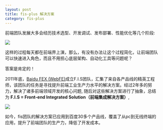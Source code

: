 ```yaml
---
layout: post
title: fis-plus 解决方案
category: fis-plus
---
```


前端团队发展大多会经历技术选型、开发调试、发布部署、性能优化等几个阶段:

<img src="{{site.img}}/devops_cycle.png">

这样的过程每天都在前端界上演，那么，有没有办法让这个过程简化，让前端团队可以快速进入角色，而且不用担心底层架构、自动化工具等问题呢？

答案是肯定的！

2011年底，[Baidu FEX (WebFE)](https://github.com/fex-team)成立F.I.S团队，汇集了来自各产品线的精英工程师，该团队的任务是寻找提升前端工业生产力水平的解决方案。经过2年多的努力，解决了诸多前端领域开发的核心问题, 随后对这些解决方案进行了抽象，总结为 **F.I.S = Front-end Integrated Solution（前端集成解决方案）**,

<img src="{{site.img}}/fis.png">

如今，fis团队的解决方案已应用到百度30多个产品线，覆盖了从pc到无线终端的应用，提升了前端团队的生产力，降低了开发成本。